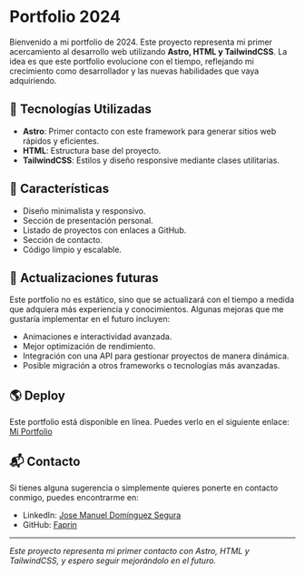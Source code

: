 # Portfolio 2024

Bienvenido a mi portfolio de 2024. Este proyecto representa mi primer acercamiento al desarrollo web utilizando **Astro, HTML y TailwindCSS**. La idea es que este portfolio evolucione con el tiempo, reflejando mi crecimiento como desarrollador y las nuevas habilidades que vaya adquiriendo.

## 🚀 Tecnologías Utilizadas
- **Astro**: Primer contacto con este framework para generar sitios web rápidos y eficientes.
- **HTML**: Estructura base del proyecto.
- **TailwindCSS**: Estilos y diseño responsive mediante clases utilitarias.

## 📌 Características
- Diseño minimalista y responsivo.
- Sección de presentación personal.
- Listado de proyectos con enlaces a GitHub.
- Sección de contacto.
- Código limpio y escalable.

## 📅 Actualizaciones futuras
Este portfolio no es estático, sino que se actualizará con el tiempo a medida que adquiera más experiencia y conocimientos. Algunas mejoras que me gustaría implementar en el futuro incluyen:
- Animaciones e interactividad avanzada.
- Mejor optimización de rendimiento.
- Integración con una API para gestionar proyectos de manera dinámica.
- Posible migración a otros frameworks o tecnologías más avanzadas.

## 🌎 Deploy
Este portfolio está disponible en línea. Puedes verlo en el siguiente enlace: [Mi Portfolio](https://faprin.netlify.app)

## 📬 Contacto
Si tienes alguna sugerencia o simplemente quieres ponerte en contacto conmigo, puedes encontrarme en:
- LinkedIn: [Jose Manuel Domínguez Segura](https://www.linkedin.com/in/jose-manuel-dom%C3%ADnguez-segura-9b779b312/)
- GitHub: [Faprin](https://github.com/Faprin)

---
*Este proyecto representa mi primer contacto con Astro, HTML y TailwindCSS, y espero seguir mejorándolo en el futuro.*

